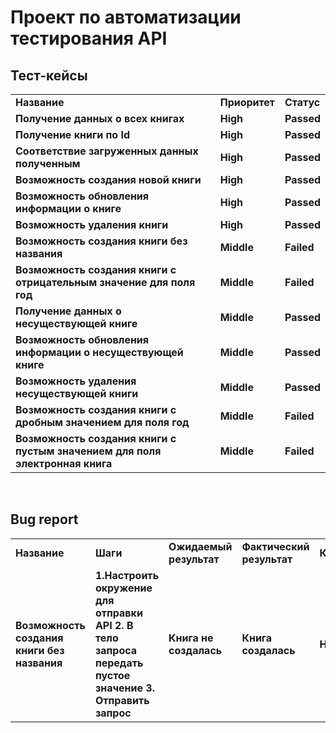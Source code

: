 # Проект по автоматизации тестирования API
## Тест-кейсы
<table width="100%" border='0'>
   <tr> 
    <td valign="middle"><strong>Название</strong></td><td valign="middle"><strong>Приоритет</strong></td><td valign="middle"><strong>Статус</strong></td></tr>
   <td valign="middle"><strong>Получение данных о всех книгах</strong></td><td valign="middle"><strong>High</strong></td><td valign="middle"><strong>Passed</strong></td></tr>
   <td valign="middle"><strong>Получение книги по Id</strong></td><td valign="middle"><strong>High</strong></td><td valign="middle"><strong>Passed</strong></td></tr>
<td valign="middle"><strong>Соответствие загруженных данных полученным</strong></td><td valign="middle"><strong>High</strong></td><td valign="middle"><strong>Passed</strong></td></tr>
<td valign="middle"><strong>Возможность создания новой книги</strong></td><td valign="middle"><strong>High</strong></td><td valign="middle"><strong>Passed</strong></td></tr>
<td valign="middle"><strong>Возможность обновления информации о книге</strong></td><td valign="middle"><strong>High</strong></td><td valign="middle"><strong>Passed</strong></td></tr>
<td valign="middle"><strong>Возможность удаления книги</strong></td><td valign="middle"><strong>High</strong></td><td valign="middle"><strong>Passed</strong></td></tr>
<td valign="middle"><strong>Возможность создания книги без названия</strong></td><td valign="middle"><strong>Middle</strong></td><td valign="middle"><strong>Failed</strong></td></tr>
<td valign="middle"><strong>Возможность создания книги с отрицательным значение для поля год</strong></td><td valign="middle"><strong>Middle</strong></td><td valign="middle"><strong>Failed</strong></td></tr>
<td valign="middle"><strong>Получение данных о несуществующей книге</strong></td><td valign="middle"><strong>Middle</strong></td><td valign="middle"><strong>Passed</strong></td></tr>
<td valign="middle"><strong>Возможность обновления информации о несуществующей книге</strong></td><td valign="middle"><strong>Middle</strong></td><td valign="middle"><strong>Passed</strong></td></tr>
<td valign="middle"><strong>Возможность удаления несуществующей книги</strong></td><td valign="middle"><strong>Middle</strong></td><td valign="middle"><strong>Passed</strong></td></tr>
<td valign="middle"><strong>Возможность создания книги с дробным значением для поля год</strong></td><td valign="middle"><strong>Middle</strong></td><td valign="middle"><strong>Failed</strong></td></tr>
<td valign="middle"><strong>Возможность создания книги с пустым значением для поля электронная книга</strong></td><td valign="middle"><strong>Middle</strong></td><td valign="middle"><strong>Failed</strong></td></tr>
   </tr>
  </table>
  </br>

## Bug report
<table width="100%" border='0'>
   <tr> 
    <td valign="middle"><strong>Название</strong></td><td valign="middle"><strong>Шаги</strong></td><td valign="middle"><strong>Ожидаемый результат</strong></td><td valign="middle"><strong>Фактический результат</strong></td><td valign="middle"><strong>Критичность</strong></td></tr>
 <td valign="middle"><strong>Возможность создания книги без названия</strong></td><td valign="middle"><strong>1.Настроить окружение для отправки API       2. В тело запроса передать пустое значение       3. Отправить запрос</strong></td><td valign="middle"><strong>Книга не создалась</strong></td><td valign="middle"><strong>Книга создалась</strong></td><td valign="middle"><strong>High</strong></td></tr>
   </tr>
  </table>
  </br>
